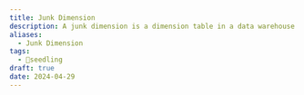 ```yaml
---
title: Junk Dimension
description: A junk dimension is a dimension table in a data warehouse that consolidates low-cardinality attributes or flags that do not fit naturally into existing dimensions. It helps simplify the data model by reducing the number of dimension tables and can improve query performance and maintainability by grouping related attributes together. Junk dimensions are typically used for convenience and to avoid creating numerous small dimensions for each low-cardinality attribute.
aliases:
  - Junk Dimension
tags:
  - 🌱seedling
draft: true
date: 2024-04-29
---
```

